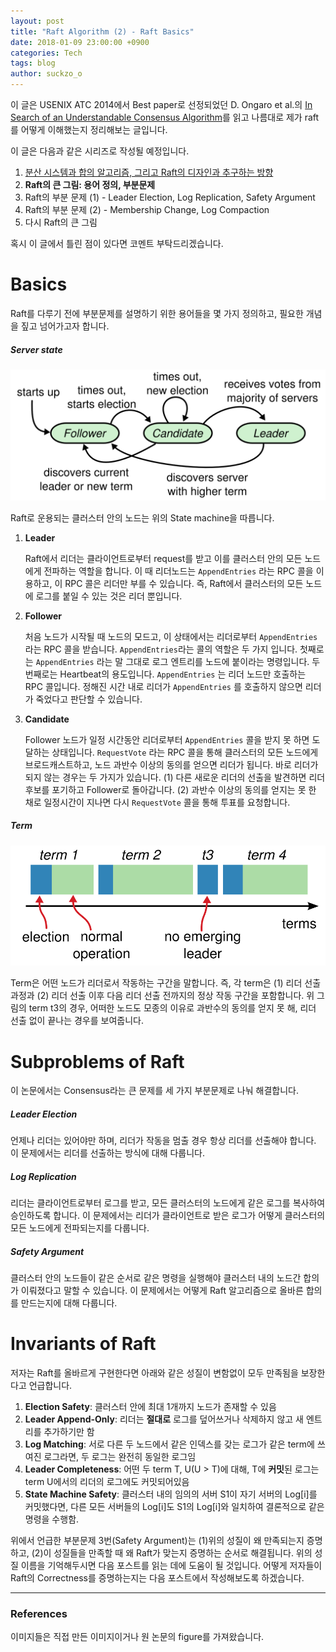 ```yaml
---
layout: post
title: "Raft Algorithm (2) - Raft Basics"
date: 2018-01-09 23:00:00 +0900
categories: Tech
tags: blog
author: suckzo_o
---
```


이 글은 USENIX ATC 2014에서 Best paper로 선정되었던 D. Ongaro et al.의 [In Search of an Understandable Consensus Algorithm](https://www.usenix.org/conference/atc14/technical-sessions/presentation/ongaro)를 읽고 나름대로 제가 raft를 어떻게 이해했는지 정리해보는 글입니다. 

이 글은 다음과 같은 시리즈로 작성될 예정입니다.

1. [분산 시스템과 합의 알고리즘, 그리고 Raft의 디자인과 추구하는 방향](/tech/2018/01/03/raft-1.html)
2. **Raft의 큰 그림: 용어 정의, 부분문제**
3. Raft의 부분 문제 (1) - Leader Election, Log Replication, Safety Argument
4. Raft의 부분 문제 (2) - Membership Change, Log Compaction
5. 다시 Raft의 큰 그림



혹시 이 글에서 틀린 점이 있다면 코멘트 부탁드리겠습니다.

# Basics

Raft를 다루기 전에 부분문제를 설명하기 위한 용어들을 몇 가지 정의하고, 필요한 개념을 짚고 넘어가고자 합니다.

##### Server state

![State Machine of a Node](/assets/images/raft/server_state.png)

Raft로 운용되는 클러스터 안의 노드는 위의 State machine을 따릅니다.

1. **Leader**

   Raft에서 리더는 클라이언트로부터 request를 받고 이를 클러스터 안의 모든 노드에게 전파하는 역할을 합니다. 이 때 리더노드는 `AppendEntries` 라는 RPC 콜을 이용하고, 이 RPC 콜은 리더만 부를 수 있습니다. 즉, Raft에서 클러스터의 모든 노드에 로그를 붙일 수 있는 것은 리더 뿐입니다.

2. **Follower**

   처음 노드가 시작될 때 노드의 모드고, 이 상태에서는 리더로부터 `AppendEntries` 라는 RPC 콜을 받습니다. `AppendEntries`라는 콜의 역할은 두 가지 입니다. 첫째로는 `AppendEntries` 라는 말 그대로 로그 엔트리를 노드에 붙이라는 명령입니다. 두 번째로는 Heartbeat의 용도입니다. `AppendEntries` 는 리더 노드만 호출하는 RPC 콜입니다. 정해진 시간 내로 리더가 `AppendEntries` 를 호출하지 않으면 리더가 죽었다고 판단할 수 있습니다.

3. **Candidate**

   Follower 노드가 일정 시간동안 리더로부터 `AppendEntries` 콜을 받지 못 하면 도달하는 상태입니다. `RequestVote` 라는 RPC 콜을 통해 클러스터의 모든 노드에게 브로드캐스트하고, 노드 과반수 이상의 동의를 얻으면 리더가 됩니다. 바로 리더가 되지 않는 경우는 두 가지가 있습니다. (1) 다른 새로운 리더의 선출을 발견하면 리더 후보를 포기하고 Follower로 돌아갑니다. (2) 과반수 이상의 동의를 얻지는 못 한 채로 일정시간이 지나면 다시 `RequestVote` 콜을 통해 투표를 요청합니다.



##### Term

![Term](/assets/images/raft/term.png)

Term은 어떤 노드가 리더로서 작동하는 구간을 말합니다. 즉, 각 term은 (1) 리더 선출 과정과 (2) 리더 선출 이후 다음 리더 선출 전까지의 정상 작동 구간을 포함합니다. 위 그림의 term t3의 경우, 어떠한 노드도 모종의 이유로 과반수의 동의를 얻지 못 해, 리더 선출 없이 끝나는 경우를 보여줍니다.

# Subproblems of Raft

이 논문에서는 Consensus라는 큰 문제를 세 가지 부분문제로 나눠 해결합니다.

##### Leader Election

언제나 리더는 있어야만 하며, 리더가 작동을 멈출 경우 항상 리더를 선출해야 합니다. 이 문제에서는 리더를 선출하는 방식에 대해 다룹니다.

##### Log Replication

리더는 클라이언트로부터 로그를 받고, 모든 클러스터의 노드에게 같은 로그를 복사하여 승인하도록 합니다. 이 문제에서는 리더가 클라이언트로 받은 로그가 어떻게 클러스터의 모든 노드에게 전파되는지를 다룹니다.

##### Safety Argument

클러스터 안의 노드들이 같은 순서로 같은 명령을 실행해야 클러스터 내의 노드간 합의가 이뤄졌다고 말할 수 있습니다. 이 문제에서는 어떻게 Raft 알고리즘으로 올바른 합의를 만드는지에 대해 다룹니다.

# Invariants of Raft 

저자는 Raft를 올바르게 구현한다면 아래와 같은 성질이 변함없이 모두 만족됨을 보장한다고 언급합니다.

1. **Election Safety**: 클러스터 안에 최대 1개까지 노드가 존재할 수 있음
2. **Leader Append-Only**: 리더는 **절대로** 로그를 덮어쓰거나 삭제하지 않고 새 엔트리를 추가하기만 함
3. **Log Matching**: 서로 다른 두 노드에서 같은 인덱스를 갖는 로그가 같은 term에 쓰여진 로그라면, 두 로그는 완전히 동일한 로그임
4. **Leader Completeness**: 어떤 두 term T, U(U > T)에 대해, T에 **커밋**된 로그는 term U에서의 리더의 로그에도 커밋되어있음
5. **State Machine Safety**: 클러스터 내의 임의의 서버 S1이 자기 서버의 Log[i]를 커밋했다면, 다른 모든 서버들의 Log[i]도 S1의 Log[i]와 일치하여 결론적으로 같은 명령을 수행함.

위에서 언급한 부분문제 3번(Safety Argument)는 (1)위의 성질이 왜 만족되는지 증명하고, (2)이 성질들을 만족할 때 왜 Raft가 맞는지 증명하는 순서로 해결됩니다. 위의 성질 이름을 기억해두시면 다음 포스트를 읽는 데에 도움이 될 것입니다. 어떻게 저자들이 Raft의 Correctness를 증명하는지는 다음 포스트에서 작성해보도록 하겠습니다.

---

### References 

이미지들은 직접 만든 이미지이거나 원 논문의 figure를 가져왔습니다.
